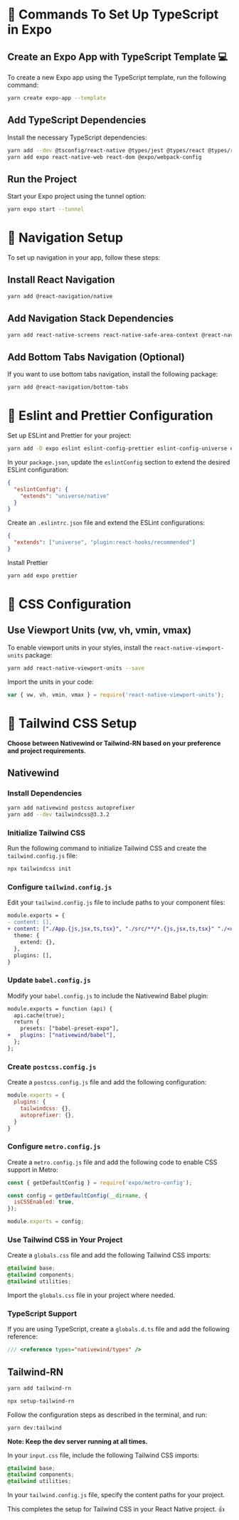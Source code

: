 # :rocket: Commands To Set Up TypeScript in Expo 

## Create an Expo App with TypeScript Template :computer:
To create a new Expo app using the TypeScript template, run the following command:
```bash
yarn create expo-app --template
```

## Add TypeScript Dependencies 
Install the necessary TypeScript dependencies:
```bash
yarn add --dev @tsconfig/react-native @types/jest @types/react @types/react-test-renderer typescript
yarn add expo react-native-web react-dom @expo/webpack-config
```

## Run the Project 
Start your Expo project using the tunnel option:
```bash
yarn expo start --tunnel
```

# :compass: Navigation Setup 

To set up navigation in your app, follow these steps:

## Install React Navigation
```bash
yarn add @react-navigation/native
```

## Add Navigation Stack Dependencies
```bash
yarn add react-native-screens react-native-safe-area-context @react-navigation/native-stack @react-navigation/stack
```

## Add Bottom Tabs Navigation (Optional) 
If you want to use bottom tabs navigation, install the following package:
```bash
yarn add @react-navigation/bottom-tabs
```

# :wrench: Eslint and Prettier Configuration 

Set up ESLint and Prettier for your project:

```bash
yarn add -D expo eslint eslint-config-prettier eslint-config-universe eslint-plugin-react-hooks @typescript-eslint/eslint-plugin @typescript-eslint/parser
```

In your `package.json`, update the `eslintConfig` section to extend the desired ESLint configuration:

```json
{
  "eslintConfig": {
    "extends": "universe/native"
  }
}
```

Create an `.eslintrc.json` file and extend the ESLint configurations:

```json
{
  "extends": ["universe", "plugin:react-hooks/recommended"]
}
```

Install Prettier 

```bash
yarn add expo prettier
```

# :art: CSS Configuration 

## Use Viewport Units (vw, vh, vmin, vmax)
To enable viewport units in your styles, install the `react-native-viewport-units` package:

```bash
yarn add react-native-viewport-units --save
```

Import the units in your code:

```javascript
var { vw, vh, vmin, vmax } = require('react-native-viewport-units');
```

# :nail_care: Tailwind CSS Setup 

**Choose between Nativewind or Tailwind-RN based on your preference and project requirements.**

## Nativewind 

### Install Dependencies
```bash
yarn add nativewind postcss autoprefixer
yarn add --dev tailwindcss@3.3.2
```

### Initialize Tailwind CSS
Run the following command to initialize Tailwind CSS and create the `tailwind.config.js` file:
```bash
npx tailwindcss init
```

### Configure `tailwind.config.js` 
Edit your `tailwind.config.js` file to include paths to your component files:
```diff
module.exports = {
- content: [],
+ content: ["./App.{js,jsx,ts,tsx}", "./src/**/*.{js,jsx,ts,tsx}" "./<custom directory>/**/*.{js,jsx,ts,tsx}", ],
  theme: {
    extend: {},
  },
  plugins: [],
}
```

### Update `babel.config.js`
Modify your `babel.config.js` to include the Nativewind Babel plugin:
```diff
module.exports = function (api) {
  api.cache(true);
  return {
    presets: ["babel-preset-expo"],
+   plugins: ["nativewind/babel"],
  };
};
```

### Create `postcss.config.js`
Create a `postcss.config.js` file and add the following configuration:
```javascript
module.exports = {
  plugins: {
    tailwindcss: {},
    autoprefixer: {},
  }
}
```

### Configure `metro.config.js`
Create a `metro.config.js` file and add the following code to enable CSS support in Metro:
```javascript
const { getDefaultConfig } = require('expo/metro-config');

const config = getDefaultConfig(__dirname, {
  isCSSEnabled: true,
});

module.exports = config;
```

### Use Tailwind CSS in Your Project
Create a `globals.css` file and add the following Tailwind CSS imports:
```css
@tailwind base;
@tailwind components;
@tailwind utilities;
```

Import the `globals.css` file in your project where needed.

### TypeScript Support
If you are using TypeScript, create a `globals.d.ts` file and add the following reference:
```typescript
/// <reference types="nativewind/types" />
```

## Tailwind-RN 
```bash
yarn add tailwind-rn
```

```bash
npx setup-tailwind-rn
```

Follow the configuration steps as described in the terminal, and run:
```bash
yarn dev:tailwind
```

**Note: Keep the dev server running at all times.**

In your `input.css` file, include the following Tailwind CSS imports:
```css
@tailwind base;
@tailwind components;
@tailwind utilities;
```

In your `tailwind.config.js` file, specify the content paths for your project.

This completes the setup for Tailwind CSS in your React Native project. :thumbsup:
